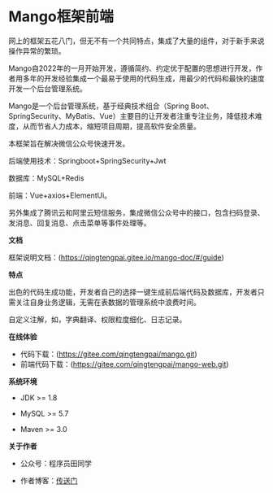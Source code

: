 # Mango框架前端

网上的框架五花八门，但无不有一个共同特点，集成了大量的组件，对于新手来说操作异常的繁琐。

Mango自2022年的一月开始开发，遵循简约、约定优于配置的思想进行开发，作者用多年的开发经验集成一个最易于使用的代码生成，用最少的代码和最快的速度开发一个后台管理系统。

Mango是一个后台管理系统，基于经典技术组合（Spring Boot、SpringSecurity、MyBatis、Vue）主要目的让开发者注重专注业务，降低技术难度，从而节省人力成本，缩短项目周期，提高软件安全质量。

本框架旨在解决微信公众号快速开发。

后端使用技术：Springboot+SpringSecurity+Jwt 

数据库：MySQL+Redis 

前端：Vue+axios+ElementUi。

另外集成了腾讯云和阿里云短信服务，集成微信公众号中的接口，包含扫码登录、发消息、回复消息、点击菜单等事件处理等。

**文档**

框架说明文档：(https://qingtengpai.gitee.io/mango-doc/#/guide)

**特点**

出色的代码生成功能，开发者自己的选择一键生成前后端代码及数据库，开发者只需关注自身业务逻辑，无需在表数据的管理系统中浪费时间。

自定义注解，如，字典翻译、权限粒度细化、日志记录。

**在线体验**

- 代码下载：(<https://gitee.com/qingtengpai/mango.git>)
- 前端代码下载：(https://gitee.com/qingtengpai/mango-web.git)

**系统环境**

- JDK >= 1.8

- MySQL >= 5.7

- Maven >= 3.0

**关于作者**

- 公众号：程序员田同学

- 作者博客：[传送门](http://www.sky1998.cn)

  
